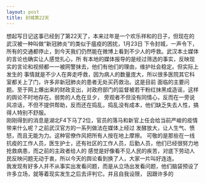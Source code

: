 ```yaml
---
layout: post
title: 封城第22天
---
```

想起写日记这事已经到了第22天了，本来过年是一个欢乐祥和的日子，但现在的武汉被一种叫做“新冠肺炎”的类似于瘟疫的困扰，1月23日
下令封城，一声令下，所有的交通都停止，到今天我们仍然能在微博上看到不少人的呼救。武汉本土媒体的言论也确实让人感觉扎心，所
有本地的媒体报导的是经过筛选的事实，反映现实的言论和视频都一一被网警抹去，他们有他们的理由，维护社会稳定。但实际上发生的
事情就是不少人在奔走呼救，因为病人的数量庞大，所以很多医院其它科室都关上了门，许多非新冠肺炎的患者无处买药救治。这是目前
面临的主要问题。至于网上爆出来的财政支出，对政府部门的监督被若干粉红抹黑成造谣，这样的舆论不时地存在。弱势的人危在旦夕，
旁观者不但没有同情心，反而在一旁说风凉话，不但不提供帮助，反而还在捣乱，捣乱没有成本，他们缺乏失去人性，搞得人特别不舒服。  
刚刚得到的消息是湖北F4下马了2位，官员的落马和新官上任会给当前严峻的疫情带来什么呢？之前武汉官方的一系列做法在媒体上经过
发酵放大，让人生气、愤怒，而且无能为力。这种官僚作风把所有人按在地上摩擦。
可敬的是那些在一线抗疫的工作人员，医生护士，还有社区的工作人员，后勤人员，他们已经很努力地抢救病患，而之前的主政者给人的
感觉是好像看不见人民的疾苦，对底下劳动人民反映问题无动于衷，所以今天的舆论看到换了人，大家一片叫好连连。  
我发现有好多人并不从事实出发看问题，而是从立场出发看问题，他们脑袋预设了许多立场，就等着现实发生之后去评判它。并且自我设限，
因跟许多的
